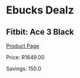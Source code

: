 
# Ebucks Dealz
## Fitbit: Ace 3 Black
[Product Page](https://www.ebucks.com/web/shop/productSelected.do?prodId=1155127230&catId=842821695)

Price: R1649.00

Savings: 150.0


	